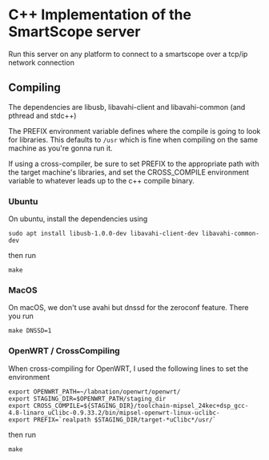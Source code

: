 # C++ Implementation of the SmartScope server

Run this server on any platform to connect to a smartscope over a tcp/ip network connection

## Compiling

The dependencies are libusb, libavahi-client and libavahi-common (and pthread and stdc++)

The PREFIX environment variable defines where the compile is going to look for libraries. This defaults to `/usr` which is fine when compiling on the same machine as you're gonna run it.

If using a cross-compiler, be sure to set PREFIX to the appropriate path with the target machine's libraries, and set the CROSS_COMPILE environment variable to whatever leads up to the c++ compile binary.

### Ubuntu

On ubuntu, install the dependencies using

`sudo apt install libusb-1.0.0-dev libavahi-client-dev libavahi-common-dev`

then run

`make`

### MacOS
On macOS, we don't use avahi but dnssd for the zeroconf feature. There you run

`make DNSSD=1`

### OpenWRT / CrossCompiling

When cross-compiling for OpenWRT, I used the following lines to set the environment

```
export OPENWRT_PATH=~/labnation/openwrt/openwrt/
export STAGING_DIR=$OPENWRT_PATH/staging_dir
export CROSS_COMPILE=${STAGING_DIR}/toolchain-mipsel_24kec+dsp_gcc-4.8-linaro_uClibc-0.9.33.2/bin/mipsel-openwrt-linux-uclibc-
export PREFIX=`realpath $STAGING_DIR/target-*uClibc*/usr/`
```

then run

`make`

